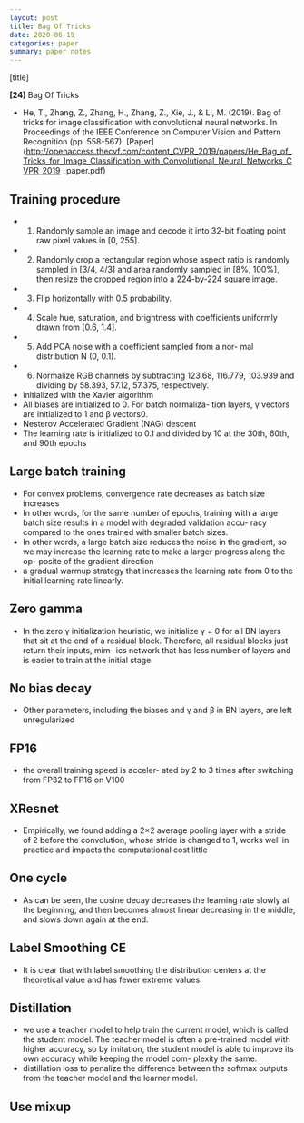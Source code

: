 ```yaml
---
layout: post
title: Bag Of Tricks
date: 2020-06-19
categories: paper
summary: paper notes
---
```


[title]

**[24]** Bag Of Tricks
- He, T., Zhang, Z., Zhang, H., Zhang, Z., Xie, J., & Li, M. (2019). Bag of tricks for image classification with convolutional neural networks. In Proceedings of the IEEE Conference on Computer Vision and Pattern Recognition (pp. 558-567). [Paper](http://openaccess.thecvf.com/content_CVPR_2019/papers/He_Bag_of_Tricks_for_Image_Classification_with_Convolutional_Neural_Networks_CVPR_2019    _paper.pdf)

## Training procedure
- 1. Randomly sample an image and decode it into 32-bit
floating point raw pixel values in [0, 255].
- 2. Randomly crop a rectangular region whose aspect ratio
is randomly sampled in [3/4, 4/3] and area randomly
sampled in [8%, 100%], then resize the cropped region
into a 224-by-224 square image.
- 3. Flip horizontally with 0.5 probability.
- 4. Scale hue, saturation, and brightness with coefficients
uniformly drawn from [0.6, 1.4].
- 5. Add PCA noise with a coefficient sampled from a nor-
mal distribution N (0, 0.1).
- 6. Normalize RGB channels by subtracting 123.68,
116.779, 103.939 and dividing by 58.393, 57.12,
57.375, respectively.
- initialized with the Xavier algorithm
- All biases are initialized to 0. For batch normaliza-
tion layers, γ vectors are initialized to 1 and β vectors0.
- Nesterov Accelerated Gradient (NAG) descent 
- The learning rate is initialized to 0.1 and divided by 10 at the
30th, 60th, and 90th epochs

## Large batch training
- For convex problems, convergence
rate decreases as batch size increases
-  In other
words, for the same number of epochs, training with a large
batch size results in a model with degraded validation accu-
racy compared to the ones trained with smaller batch sizes.
- In other words, a large batch
size reduces the noise in the gradient, so we may increase
the learning rate to make a larger progress along the op-
posite of the gradient direction
-  a gradual warmup
strategy that increases the learning rate from 0 to the initial
learning rate linearly.

## Zero gamma
-  In the zero γ initialization heuristic, we initialize
γ = 0 for all BN layers that sit at the end of a residual block.
Therefore, all residual blocks just return their inputs, mim-
ics network that has less number of layers and is easier to
train at the initial stage.

## No bias decay
-  Other parameters, including the biases
and γ and β in BN layers, are left unregularized

## FP16
- the overall training speed is acceler-
ated by 2 to 3 times after switching from FP32 to FP16 on
V100

## XResnet
- Empirically, we found
adding a 2×2 average pooling layer with a stride of 2 before
the convolution, whose stride is changed to 1, works well
in practice and impacts the computational cost little

## One cycle
- As can be seen, the cosine decay
decreases the learning rate slowly at the beginning, and then
becomes almost linear decreasing in the middle, and slows
down again at the end.

## Label Smoothing CE
- It is clear that with label smoothing the distribution centers
at the theoretical value and has fewer extreme values.

## Distillation
- we use a teacher model
to help train the current model, which is called the student
model. The teacher model is often a pre-trained model with
higher accuracy, so by imitation, the student model is able
to improve its own accuracy while keeping the model com-
plexity the same.
-  distillation loss to penalize
the difference between the softmax outputs from the teacher
model and the learner model.

## Use mixup


